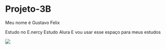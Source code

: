 # Projeto-3B

Meu nome é Gustavo Felix 

Estudo no E.nercy
Estudo Alura 
E vou usar esse espaço para meus estudos

![](https://media1.tenor.com/m/4j-ORonj-0EAAAAd/rashford-manu.gif)
